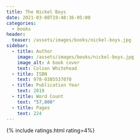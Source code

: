 ```yaml
---
title: The Nickel Boys
date: 2021-03-08T19:48:36-05:00
categories:
  - books
header:
  teaser: /assets/images/books/nickel-boys.jpg
sidebar:
  - title: Author
    image: /assets/images/books/nickel-boys.jpg
    image_alt: A book cover
    text: Colson Whitehead
  - title: ISBN
    text: 978-0385537070
  - title: Publication Year
    text: 2019
  - title: Word Count
    text: "57,000"
  - title: Pages
    text: 224
---
```


{% include ratings.html rating=4%}